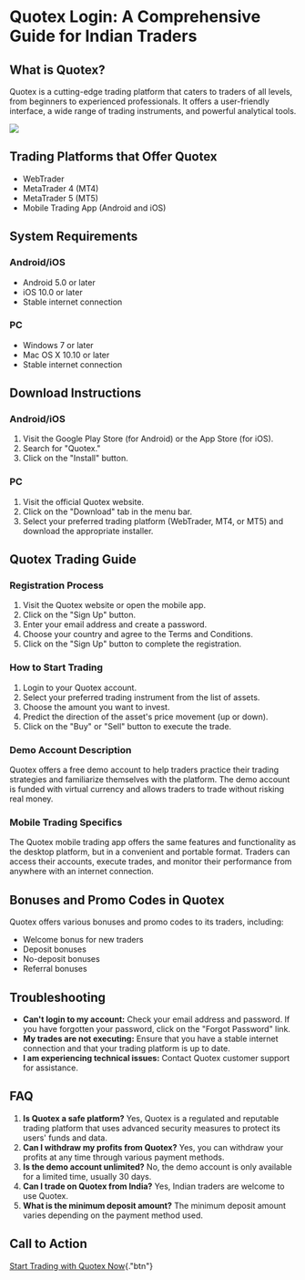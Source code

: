 # Quotex Login: A Comprehensive Guide for Indian Traders

## What is Quotex?

Quotex is a cutting-edge trading platform that caters to traders of all
levels, from beginners to experienced professionals. It offers a
user-friendly interface, a wide range of trading instruments, and
powerful analytical tools.

[![](https://static.quotex.io/files/12_en/300_250.jpg)](https://traff.sbs/brokerqxlid)

## Trading Platforms that Offer Quotex

-   WebTrader
-   MetaTrader 4 (MT4)
-   MetaTrader 5 (MT5)
-   Mobile Trading App (Android and iOS)

## System Requirements

### Android/iOS

-   Android 5.0 or later
-   iOS 10.0 or later
-   Stable internet connection

### PC

-   Windows 7 or later
-   Mac OS X 10.10 or later
-   Stable internet connection

## Download Instructions

### Android/iOS

1.  Visit the Google Play Store (for Android) or the App Store (for
    iOS).
2.  Search for "Quotex."
3.  Click on the "Install" button.

### PC

1.  Visit the official Quotex website.
2.  Click on the "Download" tab in the menu bar.
3.  Select your preferred trading platform (WebTrader, MT4, or MT5) and
    download the appropriate installer.

## Quotex Trading Guide

### Registration Process

1.  Visit the Quotex website or open the mobile app.
2.  Click on the "Sign Up" button.
3.  Enter your email address and create a password.
4.  Choose your country and agree to the Terms and Conditions.
5.  Click on the "Sign Up" button to complete the registration.

### How to Start Trading

1.  Login to your Quotex account.
2.  Select your preferred trading instrument from the list of assets.
3.  Choose the amount you want to invest.
4.  Predict the direction of the asset\'s price movement (up or down).
5.  Click on the "Buy" or "Sell" button to execute the
    trade.

### Demo Account Description

Quotex offers a free demo account to help traders practice their trading
strategies and familiarize themselves with the platform. The demo
account is funded with virtual currency and allows traders to trade
without risking real money.

### Mobile Trading Specifics

The Quotex mobile trading app offers the same features and functionality
as the desktop platform, but in a convenient and portable format.
Traders can access their accounts, execute trades, and monitor their
performance from anywhere with an internet connection.

## Bonuses and Promo Codes in Quotex

Quotex offers various bonuses and promo codes to its traders, including:

-   Welcome bonus for new traders
-   Deposit bonuses
-   No-deposit bonuses
-   Referral bonuses

## Troubleshooting

-   **Can\'t login to my account:** Check your email address and
    password. If you have forgotten your password, click on the
    "Forgot Password" link.
-   **My trades are not executing:** Ensure that you have a stable
    internet connection and that your trading platform is up to date.
-   **I am experiencing technical issues:** Contact Quotex customer
    support for assistance.

## FAQ

1.  **Is Quotex a safe platform?** Yes, Quotex is a regulated and
    reputable trading platform that uses advanced security measures to
    protect its users\' funds and data.
2.  **Can I withdraw my profits from Quotex?** Yes, you can withdraw
    your profits at any time through various payment methods.
3.  **Is the demo account unlimited?** No, the demo account is only
    available for a limited time, usually 30 days.
4.  **Can I trade on Quotex from India?** Yes, Indian traders are
    welcome to use Quotex.
5.  **What is the minimum deposit amount?** The minimum deposit amount
    varies depending on the payment method used.

## Call to Action

[Start Trading with Quotex
Now](\%22https://traff.sbs/brokerqxsignup\%22){."btn"}

